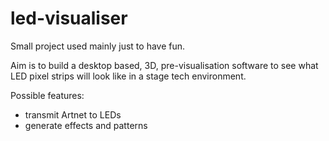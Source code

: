 # led-visualiser


Small project used mainly just to have fun.

Aim is to build a desktop based, 3D, pre-visualisation software to see what LED pixel strips will look like in a stage tech environment.

Possible features:
 - transmit Artnet to LEDs
 - generate effects and patterns
 
